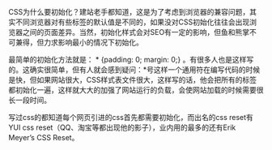 CSS为什么要初始化？建站老手都知道，这是为了考虑到浏览器的兼容问题，其实不同浏览器对有些标签的默认值是不同的，如果没对CSS初始化往往会出现浏览器之间的页面差异。当然，初始化样式会对SEO有一定的影响，但鱼和熊掌不可兼得，但力求影响最小的情况下初始化。

最简单的初始化方法就是： * {padding: 0; margin: 0;} 。有很多人也是这样写的。这确实很简单，但有人就会感到疑问：*号这样一个通用符在编写代码的时候是快，但如果网站很大，CSS样式表文件很大，这样写的话，他会把所有的标签都初始化一遍，这样就大大的加强了网站运行的负载，会使网站加载的时候需要很长一段时间。

写过css的都知道每个网页引进的css首先都需要初始化，而出名的css reset有YUI css reset（QQ、淘宝等都出现他的影子），业内用的最多的还有Erik Meyer’s CSS Reset。